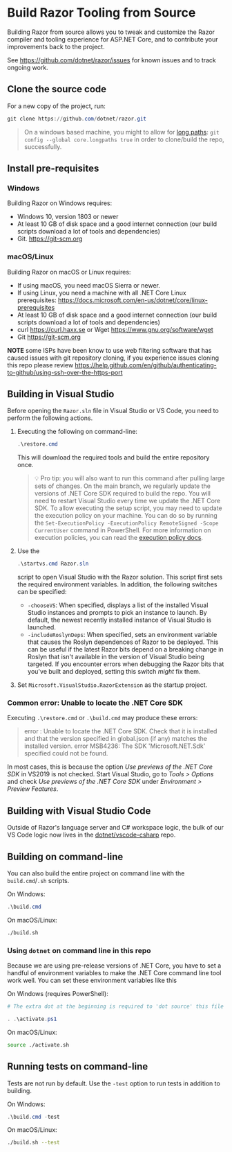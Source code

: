 ﻿# Build Razor Tooling from Source

Building Razor from source allows you to tweak and customize the Razor compiler and tooling experience for ASP.NET Core, and to contribute your improvements back to the project.

See <https://github.com/dotnet/razor/issues> for known issues and to track ongoing work.

## Clone the source code

For a new copy of the project, run:

```ps1
git clone https://github.com/dotnet/razor.git
```

> On a windows based machine, you might to allow for [long paths](https://stackoverflow.com/questions/22575662/filename-too-long-in-git-for-windows): `git config --global core.longpaths true` in order to clone/build the repo, successfully.

## Install pre-requisites

### Windows

Building Razor on Windows requires:

- Windows 10, version 1803 or newer
- At least 10 GB of disk space and a good internet connection (our build scripts download a lot of tools and dependencies)
- Git. <https://git-scm.org>

### macOS/Linux

Building Razor on macOS or Linux requires:

- If using macOS, you need macOS Sierra or newer.
- If using Linux, you need a machine with all .NET Core Linux prerequisites: <https://docs.microsoft.com/en-us/dotnet/core/linux-prerequisites>
- At least 10 GB of disk space and a good internet connection (our build scripts download a lot of tools and dependencies)
- curl <https://curl.haxx.se> or Wget <https://www.gnu.org/software/wget>
- Git <https://git-scm.org>

**NOTE** some ISPs have been know to use web filtering software that has caused issues with git repository cloning, if you experience issues cloning this repo please review <https://help.github.com/en/github/authenticating-to-github/using-ssh-over-the-https-port>

## Building in Visual Studio

Before opening the `Razor.sln` file in Visual Studio or VS Code, you need to perform the following actions.

1. Executing the following on command-line:

   ```ps1
   .\restore.cmd
   ```

   This will download the required tools and build the entire repository once.

   > :bulb: Pro tip: you will also want to run this command after pulling large sets of changes. On the main
   > branch, we regularly update the versions of .NET Core SDK required to build the repo.
   > You will need to restart Visual Studio every time we update the .NET Core SDK.
   > To allow executing the setup script, you may need to update the execution policy on your machine.
   > You can do so by running the `Set-ExecutionPolicy -ExecutionPolicy RemoteSigned -Scope CurrentUser` command
   > in PowerShell. For more information on execution policies, you can read the [execution policy docs](https://docs.microsoft.com/en-us/powershell/module/microsoft.powershell.security/set-executionpolicy).

2. Use the
   ```ps1
   .\startvs.cmd Razor.sln
   ```
   script to open Visual Studio with the Razor solution. This script first sets the required
   environment variables. In addition, the following switches can be specified:

   - `-chooseVS`: When specified, displays a list of the installed Visual Studio instances and prompts to
     pick an instance to launch. By default, the newest recently installed instance of Visual Studio is
     launched.
   - `-includeRoslynDeps`: When specified, sets an environment variable that causes the Roslyn dependences
     of Razor to be deployed. This can be useful if the latest Razor bits depend on a breaking change in
     Roslyn that isn't available in the version of Visual Studio being targeted. If you encounter errors
     when debugging the Razor bits that you've built and deployed, setting this switch _might_ fix them.

3. Set `Microsoft.VisualStudio.RazorExtension` as the startup project.

### Common error: Unable to locate the .NET Core SDK

Executing `.\restore.cmd` or `.\build.cmd` may produce these errors:

> error : Unable to locate the .NET Core SDK. Check that it is installed and that the version specified in global.json (if any) matches the installed version.
> error MSB4236: The SDK 'Microsoft.NET.Sdk' specified could not be found.

In most cases, this is because the option _Use previews of the .NET Core SDK_ in VS2019 is not checked. Start Visual Studio, go to _Tools > Options_ and check _Use previews of the .NET Core SDK_ under _Environment > Preview Features_.

## Building with Visual Studio Code

Outside of Razor's language server and C# workspace logic, the bulk of our VS Code logic now lives in the [dotnet/vscode-csharp](https://github.com/dotnet/vscode-csharp) repo.

## Building on command-line

You can also build the entire project on command line with the `build.cmd`/`.sh` scripts.

On Windows:

```ps1
.\build.cmd
```

On macOS/Linux:

```bash
./build.sh
```

### Using `dotnet` on command line in this repo

Because we are using pre-release versions of .NET Core, you have to set a handful of environment variables
to make the .NET Core command line tool work well. You can set these environment variables like this

On Windows (requires PowerShell):

```ps1
# The extra dot at the beginning is required to 'dot source' this file into the right scope.

. .\activate.ps1
```

On macOS/Linux:

```bash
source ./activate.sh
```

## Running tests on command-line

Tests are not run by default. Use the `-test` option to run tests in addition to building.

On Windows:

```ps1
.\build.cmd -test
```

On macOS/Linux:

```bash
./build.sh --test
```
